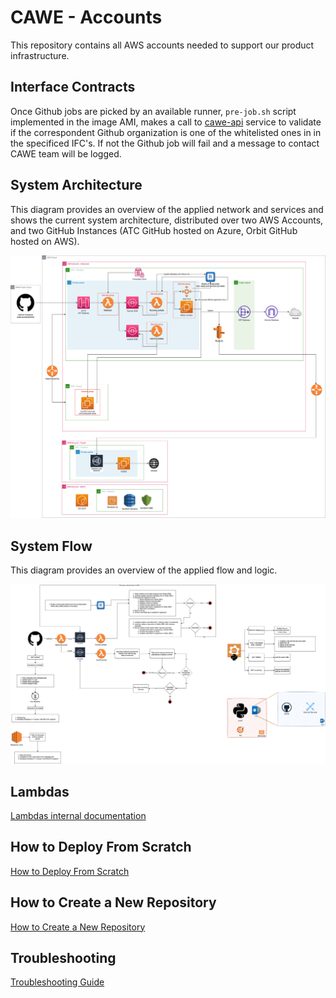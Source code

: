 # CAWE - Accounts

This repository contains all AWS accounts needed to support our product infrastructure.

## Interface Contracts

Once Github jobs are picked by an available runner, `pre-job.sh` script implemented in the image AMI, makes a call to [cawe-api](https://code.connected.bmw/cicd/cawe-api) service to validate if the correspondent Github organization is one of the whitelisted ones in in the specificed IFC's. If not the Github job will fail and a message to contact CAWE team will be logged.

## System Architecture

This diagram provides an overview of the applied network and services and shows the current system architecture,
distributed over two AWS Accounts, and two GitHub Instances (ATC GitHub hosted on Azure, Orbit GitHub hosted on AWS).

![System-Architecture](./documentation/architecture/cawe-docs-System-arquitecture.png)

## System Flow

This diagram provides an overview of the applied flow and logic.

![System-Architecture](./documentation/architecture/cawe-docs-System-flow.png)

## Lambdas

[Lambdas internal documentation](./lambda/README.md)

## How to Deploy From Scratch

[How to Deploy From Scratch](./documentation/DEPLOYMENT.md)

## How to Create a New Repository

[How to Create a New Repository](./documentation/REPOSITORIES.md)

## Troubleshooting

[Troubleshooting Guide](./documentation/TROUBLESHOOT.md)
